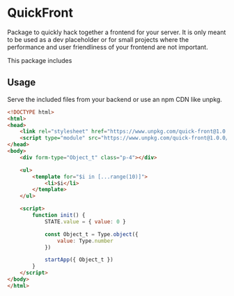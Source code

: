 # QuickFront

Package to quickly hack together a frontend for your server. It is only meant to be used as a dev placeholder or for small projects where the performance and user friendliness of your frontend are not important.

This package includes 

## Usage 

Serve the included files from your backend or use an npm CDN like unpkg.

```html
<!DOCTYPE html>
<html>
<head>
    <link rel="stylesheet" href="https://www.unpkg.com/quick-front@1.0.0/dist/assets/main.css">
    <script type="module" src="https://www.unpkg.com/quick-front@1.0.0/dist/assets/quick-front.js"></script>
</head>
<body>
    <div form-type="Object_t" class="p-4"></div>

    <ul>
        <template for="$i in [...range(10)]">
            <li>$i</li>
        </template>
    </ul>

    <script>
        function init() {
            STATE.value = { value: 0 }

            const Object_t = Type.object({
                value: Type.number
            })

            startApp({ Object_t })
        }
    </script>
</body>
</html>
```
